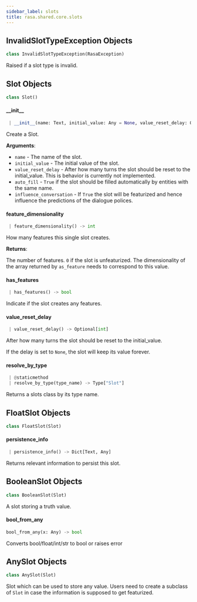 ```yaml
---
sidebar_label: slots
title: rasa.shared.core.slots
---
```


## InvalidSlotTypeException Objects

```python
class InvalidSlotTypeException(RasaException)
```

Raised if a slot type is invalid.

## Slot Objects

```python
class Slot()
```

#### \_\_init\_\_

```python
 | __init__(name: Text, initial_value: Any = None, value_reset_delay: Optional[int] = None, auto_fill: bool = True, influence_conversation: bool = True) -> None
```

Create a Slot.

**Arguments**:

- `name` - The name of the slot.
- `initial_value` - The initial value of the slot.
- `value_reset_delay` - After how many turns the slot should be reset to the
  initial_value. This is behavior is currently not implemented.
- `auto_fill` - `True` if the slot should be filled automatically by entities
  with the same name.
- `influence_conversation` - If `True` the slot will be featurized and hence
  influence the predictions of the dialogue polices.

#### feature\_dimensionality

```python
 | feature_dimensionality() -> int
```

How many features this single slot creates.

**Returns**:

  The number of features. `0` if the slot is unfeaturized. The dimensionality
  of the array returned by `as_feature` needs to correspond to this value.

#### has\_features

```python
 | has_features() -> bool
```

Indicate if the slot creates any features.

#### value\_reset\_delay

```python
 | value_reset_delay() -> Optional[int]
```

After how many turns the slot should be reset to the initial_value.

If the delay is set to `None`, the slot will keep its value forever.

#### resolve\_by\_type

```python
 | @staticmethod
 | resolve_by_type(type_name) -> Type["Slot"]
```

Returns a slots class by its type name.

## FloatSlot Objects

```python
class FloatSlot(Slot)
```

#### persistence\_info

```python
 | persistence_info() -> Dict[Text, Any]
```

Returns relevant information to persist this slot.

## BooleanSlot Objects

```python
class BooleanSlot(Slot)
```

A slot storing a truth value.

#### bool\_from\_any

```python
bool_from_any(x: Any) -> bool
```

Converts bool/float/int/str to bool or raises error

## AnySlot Objects

```python
class AnySlot(Slot)
```

Slot which can be used to store any value. Users need to create a subclass of
`Slot` in case the information is supposed to get featurized.

